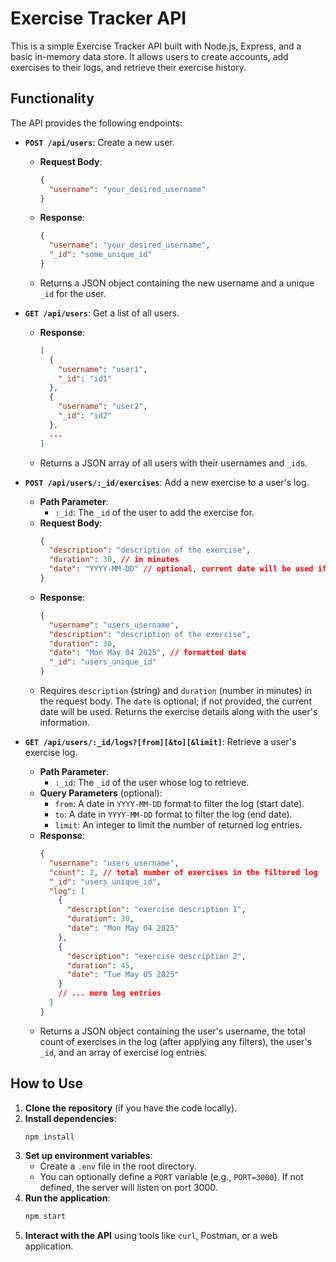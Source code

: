 # Exercise Tracker API

This is a simple Exercise Tracker API built with Node.js, Express, and a basic in-memory data store. It allows users to create accounts, add exercises to their logs, and retrieve their exercise history.

## Functionality

The API provides the following endpoints:

* **`POST /api/users`**: Create a new user.
    * **Request Body**:
        ```json
        {
          "username": "your_desired_username"
        }
        ```
    * **Response**:
        ```json
        {
          "username": "your_desired_username",
          "_id": "some_unique_id"
        }
        ```
    * Returns a JSON object containing the new username and a unique `_id` for the user.

* **`GET /api/users`**: Get a list of all users.
    * **Response**:
        ```json
        [
          {
            "username": "user1",
            "_id": "id1"
          },
          {
            "username": "user2",
            "_id": "id2"
          },
          ...
        ]
        ```
    * Returns a JSON array of all users with their usernames and `_id`s.

* **`POST /api/users/:_id/exercises`**: Add a new exercise to a user's log.
    * **Path Parameter**:
        * `:_id`: The `_id` of the user to add the exercise for.
    * **Request Body**:
        ```json
        {
          "description": "description of the exercise",
          "duration": 30, // in minutes
          "date": "YYYY-MM-DD" // optional, current date will be used if not provided
        }
        ```
    * **Response**:
        ```json
        {
          "username": "users_username",
          "description": "description of the exercise",
          "duration": 30,
          "date": "Mon May 04 2025", // formatted date
          "_id": "users_unique_id"
        }
        ```
    * Requires `description` (string) and `duration` (number in minutes) in the request body. The `date` is optional; if not provided, the current date will be used. Returns the exercise details along with the user's information.

* **`GET /api/users/:_id/logs?[from][&to][&limit]`**: Retrieve a user's exercise log.
    * **Path Parameter**:
        * `:_id`: The `_id` of the user whose log to retrieve.
    * **Query Parameters** (optional):
        * `from`: A date in `YYYY-MM-DD` format to filter the log (start date).
        * `to`: A date in `YYYY-MM-DD` format to filter the log (end date).
        * `limit`: An integer to limit the number of returned log entries.
    * **Response**:
        ```json
        {
          "username": "users_username",
          "count": 2, // total number of exercises in the filtered log
          "_id": "users_unique_id",
          "log": [
            {
              "description": "exercise description 1",
              "duration": 30,
              "date": "Mon May 04 2025"
            },
            {
              "description": "exercise description 2",
              "duration": 45,
              "date": "Tue May 05 2025"
            }
            // ... more log entries
          ]
        }
        ```
    * Returns a JSON object containing the user's username, the total count of exercises in the log (after applying any filters), the user's `_id`, and an array of exercise log entries.

## How to Use

1.  **Clone the repository** (if you have the code locally).
2.  **Install dependencies**:
    ```bash
    npm install
    ```
3.  **Set up environment variables**:
    * Create a `.env` file in the root directory.
    * You can optionally define a `PORT` variable (e.g., `PORT=3000`). If not defined, the server will listen on port 3000.
4.  **Run the application**:
    ```bash
    npm start
    ```
5.  **Interact with the API** using tools like `curl`, Postman, or a web application.
